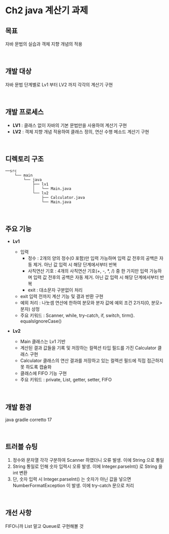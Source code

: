# Ch2 java 계산기 과제

## 목표
자바 문법의 실습과 객체 지향 개념의 적용

<br>

## 개발 대상
자바 문법 단계별로 Lv1 부터 LV2 까지 각각의 계산기 구현

<br>

## 개발 프로세스
- **LV1** : 클래스 없이 자바의 기본 문법만을 사용하여 계산기 구현
- **LV2** : 객체 지향 개념 적용하여 클래스 정의, 연산 수행 메소드 계산기 구현

<br>

## 디렉토리 구조
```
──src
    └── main
        └── java
            ├── lv1
            │   └── Main.java
            └── lv2
                ├── Calculator.java
                └── Main.java
```

<br>

## 주요 기능
- **Lv1** 
  - 입력
    - 정수 : 2개의 양의 정수(0 포함)만 입력 가능하며 입력 값 전후의 공백은 자동 제거. 아닌 값 입력 시 해당 단계에서부터 반복
    - 사칙연산 기호 : 4개의 사칙연산 기호(+, -, *, /) 중 한 가지만 입력 가능하며 입력 값 전후의 공백은 자동 제거. 아닌 값 입력 시 해당 단계에서부터 반복
    - exit : 대소문자 구분없이 처리
  - exit 입력 전까지 계산 기능 및 결과 반환 구현
  - 예외 처리 : 나눗셈 연산에 한하여 분모와 분자 값에 예외 조건 2가지(0, 분모>분자) 상정
  - 주요 키워드 : Scanner, while, try-catch, if, switch, tirm(). equalsIgnoreCase()
 
- **Lv2**  
  - Main 클래스는 Lv1 기반
  - 계산된 결과 값들을 기록 및 저장하는 컬렉션 타입 필드를 가진  Calculator 클래스 구현
  - Calculator 클래스의 연산 결과를 저장하고 있는 컬렉션 필드에 직접 접근하지 못 하도록 캡슐화
  - 클래스에 FIFO 기능 구현
  - 주요 키워드 : private, List, getter, setter, FIFO

<br>

## 개발 환경
java gradle corretto 17

<br>

## 트러블 슈팅 
1. 정수와 문자열 각각 구분하여 Scanner 하였더니 오류 발생. 이에 String 으로 통일
2. String 통일로 인해 숫자 입력시 오류 발생. 이에 Integer.parseInt() 로 String 을 int 변환
3. 단, 숫자 입력 시 Integer.parseInt() 는 숫자가 아닌 값을 넣으면 NumberFormatException 이 발생. 이에 try-catch 문으로 처리

<br>

## 개선 사항
FIFO니까 List 말고 Queue로 구현해볼 것
